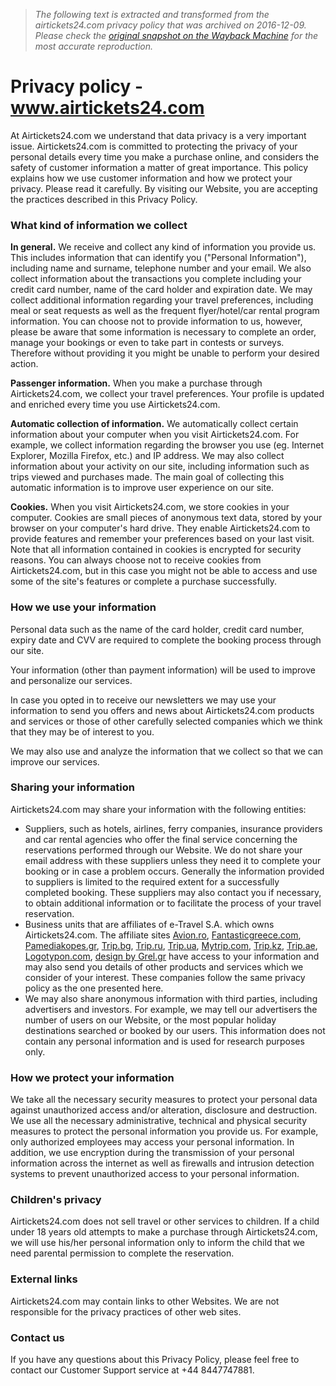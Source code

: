 > *The following text is extracted and transformed from the airtickets24.com privacy policy that was archived on 2016-12-09. Please check the [original snapshot on the Wayback Machine](https://web.archive.org/web/20161209104321id_/http%3A//www.airtickets24.com/privacy-policy) for the most accurate reproduction.*

# Privacy policy - www.airtickets24.com

At Airtickets24.com we understand that data privacy is a very important issue. Airtickets24.com is committed to protecting the privacy of your personal details every time you make a purchase online, and considers the safety of customer information a matter of great importance. This policy explains how we use customer information and how we protect your privacy. Please read it carefully. By visiting our Website, you are accepting the practices described in this Privacy Policy. 

### What kind of information we collect

**In general.** We receive and collect any kind of information you provide us. This includes information that can identify you ("Personal Information"), including name and surname, telephone number and your email. We also collect information about the transactions you complete including your credit card number, name of the card holder and expiration date. We may collect additional information regarding your travel preferences, including meal or seat requests as well as the frequent flyer/hotel/car rental program information. You can choose not to provide information to us, however, please be aware that some information is necessary to complete an order, manage your bookings or even to take part in contests or surveys. Therefore without providing it you might be unable to perform your desired action. 

**Passenger information.** When you make a purchase through Airtickets24.com, we collect your travel preferences. Your profile is updated and enriched every time you use Airtickets24.com. 

**Automatic collection of information.** We automatically collect certain information about your computer when you visit Airtickets24.com. For example, we collect information regarding the browser you use (eg. Internet Explorer, Mozilla Firefox, etc.) and IP address. We may also collect information about your activity on our site, including information such as trips viewed and purchases made. The main goal of collecting this automatic information is to improve user experience on our site. 

**Cookies.** When you visit Airtickets24.com, we store cookies in your computer. Cookies are small pieces of anonymous text data, stored by your browser on your computer's hard drive. They enable Airtickets24.com to provide features and remember your preferences based on your last visit. Note that all information contained in cookies is encrypted for security reasons. You can always choose not to receive cookies from Airtickets24.com, but in this case you might not be able to access and use some of the site's features or complete a purchase successfully. 

### How we use your information

Personal data such as the name of the card holder, credit card number, expiry date and CVV are required to complete the booking process through our site.

Your information (other than payment information) will be used to improve and personalize our services.

In case you opted in to receive our newsletters we may use your information to send you offers and news about Airtickets24.com products and services or those of other carefully selected companies which we think that they may be of interest to you.

We may also use and analyze the information that we collect so that we can improve our services.

### Sharing your information

Airtickets24.com may share your information with the following entities: 

  * Suppliers, such as hotels, airlines, ferry companies, insurance providers and car rental agencies who offer the final service concerning the reservations performed through our Website. We do not share your email address with these suppliers unless they need it to complete your booking or in case a problem occurs. Generally the information provided to suppliers is limited to the required extent for a successfully completed booking. These suppliers may also contact you if necessary, to obtain additional information or to facilitate the process of your travel reservation. 
  * Business units that are affiliates of e-Travel S.A. which owns Airtickets24.com. The affiliate sites [Avion.ro](http://www.avion.ro/), [Fantasticgreece.com](http://www.fantasticgreece.com/), [Pamediakopes.gr](http://www.pamediakopes.gr/), [Trip.bg](http://www.trip.bg/), [Trip.ru](http://www.trip.ru/), [Trip.ua](http://www.trip.ua/), [Mytrip.com](http://www.mytrip.com/), [Trip.kz](http://www.trip.kz/), [Trip.ae](http://www.trip.ae/), [Logotypon.com](http://www.logotypon.com/), [design by Grel.gr](http://www.grel.gr/) have access to your information and may also send you details of other products and services which we consider of your interest. These companies follow the same privacy policy as the one presented here. 
  * We may also share anonymous information with third parties, including advertisers and investors. For example, we may tell our advertisers the number of users on our Website, or the most popular holiday destinations searched or booked by our users. This information does not contain any personal information and is used for research purposes only. 



### How we protect your information

We take all the necessary security measures to protect your personal data against unauthorized access and/or alteration, disclosure and destruction. We use all the necessary administrative, technical and physical security measures to protect the personal information you provide us. For example, only authorized employees may access your personal information. In addition, we use encryption during the transmission of your personal information across the internet as well as firewalls and intrusion detection systems to prevent unauthorized access to your personal information. 

### Children's privacy

Airtickets24.com does not sell travel or other services to children. If a child under 18 years old attempts to make a purchase through Airtickets24.com, we will use his/her personal information only to inform the child that we need parental permission to complete the reservation. 

### External links

Airtickets24.com may contain links to other Websites. We are not responsible for the privacy practices of other web sites. 

### Contact us

If you have any questions about this Privacy Policy, please feel free to contact our Customer Support service at +44 8447747881. 
